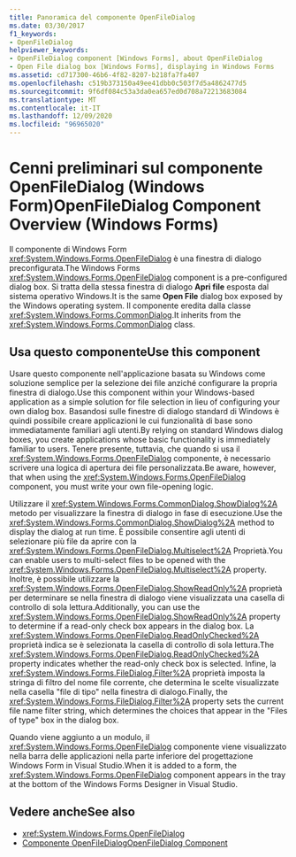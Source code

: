 ```yaml
---
title: Panoramica del componente OpenFileDialog
ms.date: 03/30/2017
f1_keywords:
- OpenFileDialog
helpviewer_keywords:
- OpenFileDialog component [Windows Forms], about OpenFileDialog
- Open File dialog box [Windows Forms], displaying in Windows Forms
ms.assetid: cd717300-46b6-4f82-8207-b218fa7fa407
ms.openlocfilehash: c519b373150a49ee41dbb0c503f7d5a4862477d5
ms.sourcegitcommit: 9f6df084c53a3da0ea657ed0d708a72213683084
ms.translationtype: MT
ms.contentlocale: it-IT
ms.lasthandoff: 12/09/2020
ms.locfileid: "96965020"
---
```

# <a name="openfiledialog-component-overview-windows-forms"></a><span data-ttu-id="1b6e1-102">Cenni preliminari sul componente OpenFileDialog (Windows Form)</span><span class="sxs-lookup"><span data-stu-id="1b6e1-102">OpenFileDialog Component Overview (Windows Forms)</span></span>

<span data-ttu-id="1b6e1-103">Il componente di Windows Form <xref:System.Windows.Forms.OpenFileDialog> è una finestra di dialogo preconfigurata.</span><span class="sxs-lookup"><span data-stu-id="1b6e1-103">The Windows Forms <xref:System.Windows.Forms.OpenFileDialog> component is a pre-configured dialog box.</span></span> <span data-ttu-id="1b6e1-104">Si tratta della stessa finestra di dialogo **Apri file** esposta dal sistema operativo Windows.</span><span class="sxs-lookup"><span data-stu-id="1b6e1-104">It is the same **Open File** dialog box exposed by the Windows operating system.</span></span> <span data-ttu-id="1b6e1-105">Il componente eredita dalla classe <xref:System.Windows.Forms.CommonDialog>.</span><span class="sxs-lookup"><span data-stu-id="1b6e1-105">It inherits from the <xref:System.Windows.Forms.CommonDialog> class.</span></span>

## <a name="use-this-component"></a><span data-ttu-id="1b6e1-106">Usa questo componente</span><span class="sxs-lookup"><span data-stu-id="1b6e1-106">Use this component</span></span>

<span data-ttu-id="1b6e1-107">Usare questo componente nell'applicazione basata su Windows come soluzione semplice per la selezione dei file anziché configurare la propria finestra di dialogo.</span><span class="sxs-lookup"><span data-stu-id="1b6e1-107">Use this component within your Windows-based application as a simple solution for file selection in lieu of configuring your own dialog box.</span></span> <span data-ttu-id="1b6e1-108">Basandosi sulle finestre di dialogo standard di Windows è quindi possibile creare applicazioni le cui funzionalità di base sono immediatamente familiari agli utenti.</span><span class="sxs-lookup"><span data-stu-id="1b6e1-108">By relying on standard Windows dialog boxes, you create applications whose basic functionality is immediately familiar to users.</span></span> <span data-ttu-id="1b6e1-109">Tenere presente, tuttavia, che quando si usa il <xref:System.Windows.Forms.OpenFileDialog> componente, è necessario scrivere una logica di apertura dei file personalizzata.</span><span class="sxs-lookup"><span data-stu-id="1b6e1-109">Be aware, however, that when using the <xref:System.Windows.Forms.OpenFileDialog> component, you must write your own file-opening logic.</span></span>

<span data-ttu-id="1b6e1-110">Utilizzare il <xref:System.Windows.Forms.CommonDialog.ShowDialog%2A> metodo per visualizzare la finestra di dialogo in fase di esecuzione.</span><span class="sxs-lookup"><span data-stu-id="1b6e1-110">Use the <xref:System.Windows.Forms.CommonDialog.ShowDialog%2A> method to display the dialog at run time.</span></span> <span data-ttu-id="1b6e1-111">È possibile consentire agli utenti di selezionare più file da aprire con la <xref:System.Windows.Forms.OpenFileDialog.Multiselect%2A> Proprietà.</span><span class="sxs-lookup"><span data-stu-id="1b6e1-111">You can enable users to multi-select files to be opened with the <xref:System.Windows.Forms.OpenFileDialog.Multiselect%2A> property.</span></span> <span data-ttu-id="1b6e1-112">Inoltre, è possibile utilizzare la <xref:System.Windows.Forms.OpenFileDialog.ShowReadOnly%2A> proprietà per determinare se nella finestra di dialogo viene visualizzata una casella di controllo di sola lettura.</span><span class="sxs-lookup"><span data-stu-id="1b6e1-112">Additionally, you can use the <xref:System.Windows.Forms.OpenFileDialog.ShowReadOnly%2A> property to determine if a read-only check box appears in the dialog box.</span></span> <span data-ttu-id="1b6e1-113">La <xref:System.Windows.Forms.OpenFileDialog.ReadOnlyChecked%2A> proprietà indica se è selezionata la casella di controllo di sola lettura.</span><span class="sxs-lookup"><span data-stu-id="1b6e1-113">The <xref:System.Windows.Forms.OpenFileDialog.ReadOnlyChecked%2A> property indicates whether the read-only check box is selected.</span></span> <span data-ttu-id="1b6e1-114">Infine, la <xref:System.Windows.Forms.FileDialog.Filter%2A> proprietà imposta la stringa di filtro del nome file corrente, che determina le scelte visualizzate nella casella "file di tipo" nella finestra di dialogo.</span><span class="sxs-lookup"><span data-stu-id="1b6e1-114">Finally, the <xref:System.Windows.Forms.FileDialog.Filter%2A> property sets the current file name filter string, which determines the choices that appear in the "Files of type" box in the dialog box.</span></span>

<span data-ttu-id="1b6e1-115">Quando viene aggiunto a un modulo, il <xref:System.Windows.Forms.OpenFileDialog> componente viene visualizzato nella barra delle applicazioni nella parte inferiore del progettazione Windows Form in Visual Studio.</span><span class="sxs-lookup"><span data-stu-id="1b6e1-115">When it is added to a form, the <xref:System.Windows.Forms.OpenFileDialog> component appears in the tray at the bottom of the Windows Forms Designer in Visual Studio.</span></span>

## <a name="see-also"></a><span data-ttu-id="1b6e1-116">Vedere anche</span><span class="sxs-lookup"><span data-stu-id="1b6e1-116">See also</span></span>

- <xref:System.Windows.Forms.OpenFileDialog>
- [<span data-ttu-id="1b6e1-117">Componente OpenFileDialog</span><span class="sxs-lookup"><span data-stu-id="1b6e1-117">OpenFileDialog Component</span></span>](openfiledialog-component-windows-forms.md)
